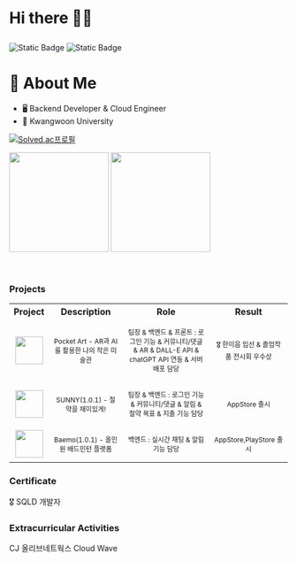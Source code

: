 # <p>Hi there 👋🏻 </p>

![Static Badge](https://img.shields.io/badge/yerim110324%40gmail.com-blue) 
![Static Badge](https://img.shields.io/badge/Notion-red)

# 💬 About Me
- 🖥️ Backend Developer & Cloud Engineer
- 🏫 Kwangwoon University

[![Solved.ac프로필](http://mazassumnida.wtf/api/v2/generate_badge?boj=dpfla159)](https://solved.ac/유저이름)

<p>
  <img height="180em" src="https://github-readme-stats.vercel.app/api?username=EomYerim&show_icons=true&include_all_commits=true&bg_color=30,e96443,904e95&title_color=fff&text_color=fff">
  <img height="180em" src="https://github-readme-stats.vercel.app/api/top-langs/?username=EomYerim&layout=compact&bg_color=30,e96443,904e95&title_color=fff&text_color=fff">
</p>
<br>



<h3>Projects</h3>

<table style="width:100%; text-align:center;">
  <tr>
    <th>Project</th>
    <th>Description</th>
    <th>Role</th>
    <th>Result</th>
  </tr>
  <tr>
    <td>
      <img src="https://github.com/Eom-Ye-rim/Eom-Ye-rim/assets/78583768/e6422103-2f99-40dd-af36-dd73a03f640b" width="50" height="50">
    </td>
    <td>
      <p style="font-size: 12px;">Pocket Art - AR과 AI를 활용한 나의 작은 미술관</p>
    </td>
    <td>
      <p style="font-size: 12px;"> 팀장 & 백엔드 & 프론트 : 로그인 기능 & 커뮤니티/댓글 & AR & DALL-E API & chatGPT API 연동 & 서버 배포 담당 </p>
    </td>
       <td>
      <p style="font-size: 12px;"> 🎖️ 한이음 입선 & 졸업작품 전시회 우수상 </p>
    </td>
  </tr>
  <tr>
    <td>
      <img src="https://github.com/Eom-Ye-rim/Eom-Ye-rim/assets/78583768/514df46c-de9a-4783-b063-7af811e3164d" width="50" height="50">
    </td>
    <td>
      <p style="font-size: 12px;"> SUNNY(1.0.1) - 절약을 재미있게!</p>
    </td>
     <td>
      <p style="font-size: 12px;"> 팀장 & 백엔드 : 로그인 기능 & 커뮤니티/댓글  & 알림  & 절약 목표  & 지출 기능 담당 </p>
    </td>
     <td>
      <p style="font-size: 12px;"> AppStore 출시 </p>
    </td>
  </tr>

  <tr>
    <td>
      <img src="https://github.com/user-attachments/assets/1a60b3a8-64ff-49df-b26a-0f4a0161fe3d" width="50" height="50">
    </td>
    <td>
      <p style="font-size: 12px;">Baemo(1.0.1) - 올인원 배드민턴 플랫폼</p>
    </td>
     <td>
      <p style="font-size: 12px;">백엔드 : 실시간 채팅 & 알림 기능 담당</p>
    </td>
     <td>
      <p style="font-size: 12px;">AppStore,PlayStore 출시 </p>
    </td>
  </tr>
</table>

<h3>Certificate</h3>
🎖️ SQLD 개발자

<h3>Extracurricular Activities</h3>
CJ 올리브네트웍스 Cloud Wave 

